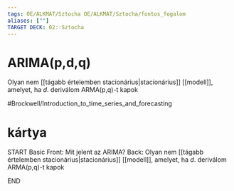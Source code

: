 ```yaml
---
tags: OE/ALKMAT/Sztocha OE/ALKMAT/Sztocha/fontos_fogalom 
aliases: [""]
TARGET DECK: 02::Sztocha
---
```


# ARIMA(p,d,q)
Olyan nem [[tágabb értelemben stacionárius|stacionárius]] [[modell]], amelyet, ha $d$. deriválom ARMA(p,q)-t kapok

#Brockwell/Introduction_to_time_series_and_forecasting

# kártya
START
Basic
Front:
Mit jelent az ARIMA?
Back:
Olyan nem [[tágabb értelemben stacionárius|stacionárius]] [[modell]], amelyet, ha $d$. deriválom ARMA(p,q)-t kapok
<!--ID: 1686260305836-->
END